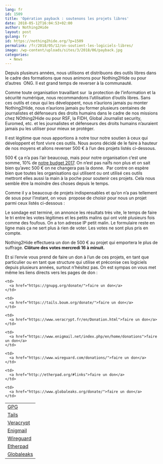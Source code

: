 ```yaml
---
lang: fr 
id: 1509
title: 'Opération payback : soutenons les projets libres'
date: 2018-05-12T16:04:53+02:00
author: Nothing2Hide
layout: post
gulang: fr 
id: https://nothing2hide.org/?p=1509
permalink: /fr/2018/05/12/on-soutient-les-logiciels-libres/
image: /wp-content/uploads/sites/3/2018/06/payback.jpg
categories:
  - News
---
```

Depuis plusieurs années, nous utilisons et distribuons des outils libres dans le cadre des formations que nous animons pour Nothing2Hide ou pour d&rsquo;autres  ONG. Il est grand temps de reverser à la communauté.<!--more-->

Comme toute organisation travaillant sur  la protection de l&rsquo;information et la sécurité numérique, nous recommandons l&rsquo;utilisation d&rsquo;outils libres. Sans ces outils et ceux qui les développent, nous n&rsquo;aurions jamais pu monter Nothing2Hide, nous n&rsquo;aurions jamais pu former plusieurs centaines de journalistes et défenseurs des droits humains dans le cadre de nos missions chez NOthing2Hide ou pour RSF, la FIDH, Global Journalist security, Euromed, etc. et les journalistes et défenseurs des droits humains n&rsquo;auraient jamais pu les utiliser pour mieux se protéger.

Il est légitime que nous apportions à notre tour notre soutien à ceux qui développent et font vivre ces outils. Nous avons décidé de le faire à hauteur de nos moyens et allons reverser 500 € à l&rsquo;un des projets listés ci-dessous.

500 € ça n&rsquo;a pas l&rsquo;air beaucoup, mais pour notre organisation c&rsquo;est une somme, 10% de [notre budget 2017](https://nothing2hide.org/wiki/doku.php?id=asso:comptes). On n&rsquo;est pas naïfs non plus et on sait bien qu&rsquo;avec 500 € on ne changera pas la donne.  Par contre on espère bien que toutes les organisations qui utilisent ou ont utilisé ces outils mettront elles aussi la main à la poche pour soutenir ces projets. Cela nous semble être la moindre des choses depuis le temps.

Comme il y a beaucoup de projets indispensables et qu&rsquo;on n&rsquo;a pas tellement de sous pour l&rsquo;instant, on vous  propose de choisir pour nous un projet parmi ceux listés ci-dessous :  


<div role="form" class="wpcf7" id="wpcf7-f1700-o1" lang="fr-FR" dir="ltr">
  <div class="screen-reader-response">
  </div>
</div>

  
Le sondage est terminé, on annonce les résultats très vite, le temps de faire le tri entre les votes légitimes et les petits malins qui ont voté plusieurs fois comme des foufous. On a ton adresse IP petit malin. Le formulaire reste en ligne mais ça ne sert plus à rien de voter. Les votes ne sont plus pris en compte.

Nothing2Hide effectuera un don de 500 € au projet qui emportera le plus de suffrage. **Clôture des votes mercredi 16 à minuit.**

Et si l&rsquo;envie vous prend de faire un don à l&rsquo;un de ces projets, en tant que particulier ou en tant que structure qui utilise et préconise ces logiciels depuis plusieurs années, surtout n&rsquo;hésitez pas. On est sympas on vous met même les liens directs vers les pages de don :

<table>
  <tr>
    <td>
      <a href="https://gnupg.org/">GPG</a>
    </td>
    
    <td>
      <a href="https://gnupg.org/donate/">faire un don</a>
    </td>
  </tr>
  
  <tr>
    <td>
      <a href="https://tails.boum.org/">Tails</a>
    </td>
    
    <td>
      <a href="https://tails.boum.org/donate/">faire un don</a>
    </td>
  </tr>
  
  <tr>
    <td>
      <a href="https://www.veracrypt.fr/">Veracrypt</a>
    </td>
    
    <td>
      <a href="https://www.veracrypt.fr/en/Donation.html">faire un don</a>
    </td>
  </tr>
  
  <tr>
    <td>
      <a href="https://www.enigmail.net/">Enigmail</a>
    </td>
    
    <td>
      <a href="https://www.enigmail.net/index.php/en/home/donations">faire un don</a>
    </td>
  </tr>
  
  <tr>
    <td>
      <a href="https://www.wireguard.com/">Wireguard</a>
    </td>
    
    <td>
      <a href="https://www.wireguard.com/donations/">faire un don</a>
    </td>
  </tr>
  
  <tr>
    <td>
      <a href="http://etherpad.org/">Etherpad</a>
    </td>
    
    <td>
      <a href="http://etherpad.org/#links">faire un don</a>
    </td>
  </tr>
  
  <tr>
    <td>
      <a href="https://www.globaleaks.org/">Globaleaks</a>
    </td>
    
    <td>
      <a href="https://www.globaleaks.org/donate/">faire un don</a>
    </td>
  </tr>
</table>